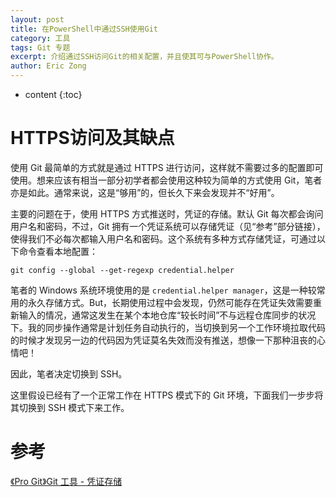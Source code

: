 ```yaml
---
layout: post
title: 在PowerShell中通过SSH使用Git
category: 工具
tags: Git 专题
excerpt: 介绍通过SSH访问Git的相关配置，并且使其可与PowerShell协作。
author: Eric Zong
---
```


* content
{:toc}
# HTTPS访问及其缺点

使用 Git 最简单的方式就是通过 HTTPS 进行访问，这样就不需要过多的配置即可使用。想来应该有相当一部分初学者都会使用这种较为简单的方式使用 Git，笔者亦是如此。通常来说，这是“够用”的，但长久下来会发现并不“好用”。

主要的问题在于，使用 HTTPS 方式推送时，凭证的存储。默认 Git 每次都会询问用户名和密码，不过，Git 拥有一个凭证系统可以存储凭证（见“参考”部分链接），使得我们不必每次都输入用户名和密码。这个系统有多种方式存储凭证，可通过以下命令查看本地配置：

```shell
git config --global --get-regexp credential.helper
```

笔者的 Windows 系统环境使用的是 `credential.helper manager`，这是一种较常用的永久存储方式。But，长期使用过程中会发现，仍然可能存在凭证失效需要重新输入的情况，通常这发生在某个本地仓库“较长时间”不与远程仓库同步的状况下。我的同步操作通常是计划任务自动执行的，当切换到另一个工作环境拉取代码的时候才发现另一边的代码因为凭证莫名失效而没有推送，想像一下那种沮丧的心情吧！

因此，笔者决定切换到 SSH。

这里假设已经有了一个正常工作在 HTTPS 模式下的 Git 环境，下面我们一步步将其切换到 SSH 模式下来工作。





# 参考

[《Pro Git》Git 工具 - 凭证存储](https://git-scm.com/book/zh/v2/Git-%E5%B7%A5%E5%85%B7-%E5%87%AD%E8%AF%81%E5%AD%98%E5%82%A8)